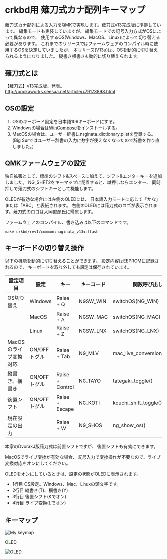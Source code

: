 # crkbd用 薙刀式カナ配列キーマップ

薙刀式カナ配列による入力をQMKで実現します。薙刀式v13完成版に準拠しています。
編集モードも実装していますが、
編集モードでの記号入力方式がOSによって異なるので、
使用するOS(Windows、MacOS、Linux)によって切り替える必要があります。
これまでのリリースではファームウェアのコンパイル時に使用するOSを決定していましたが、
本リリース(V13u)は、OSを動的に切り替えられるようになりました。
縦書き横書きも動的に切り替えられます。

## 薙刀式とは

【薙刀式】v13完成版、発表。
http://oookaworks.seesaa.net/article/479173898.html

## OSの設定

1. OSのキーボード設定を日本語106キーボードにする。
2. Windowsの場合は[WinCompose](http://wincompose.info/)をインストールする。
3. MacOSの場合は、ユーザー辞書にnaginata_dictionary.plistを登録する。(Big Surではユーザー辞書の入力に数字が使えなくなったので辞書を作り直しました。)

## QMKファームウェアの設定

独自拡張として、標準のシフト&スペースに加えて、シフト&エンターキーを追加しました。
NG_SHFT2をキーマップに配置すると、単押しならエンター、
同時押しで薙刀式のシフトキーとして機能します。

OLEDが有効な場合には左側のOLEDには、
日本語入力モードに応じて「かな」または「ABC」と表紙されます。
右側のOLEDには薙刀式のロゴが表示されます。薙刀式のロゴは大岡俊彦氏に帰属します。

ファームウェアのコンパイル、書き込みは以下のコマンドです。

```make crkbd/rev1/common:naginata_v13u:flash```

## キーボードの切り替え操作

以下の機能を動的に切り替えることができます。
設定内容はEEPROMに記録されるので、
キーボードを取り外しても設定は保存されています。

| 設定項目 | 設定 | キー | キーコード | 関数呼び出し | 
|---|---|---|---|---|
| OS切り替え            | Windows  | Raise + Q  | NGSW_WIN  | switchOS(NG_WIN)  | 
|                       | MacOS    | Raise + A  | NGSW_MAC  | switchOS(NG_MAC)  | 
|                       | Linux    | Raise + Z  | NGSW_LNX  | switchOS(NG_LNX)  | 
| MacOSのライブ変換対応 | ON/OFFトグル   | Raise + Tab  | NG_MLV   | mac_live_conversion_toggle()  | 
| 縦書き、横書き        | ON/OFFトグル   | Raise + Control  | NG_TAYO    | tategaki_toggle()  | 
| 後置シフト            | ON/OFFトグル   | Raise + Escape  | NG_KOTI  | kouchi_shift_toggle()  | 
| 現在設定の出力        |   | Raise + W  | NG_SHOS   | ng_show_os()  | 

本家のDvorakJ版薙刀式は前置シフトですが、
後置シフトも有効にできます。

MacOSでライブ変換が有効な場合、
記号入力で変換操作が不要なので、ライブ変換対応をオンにしてください。

OLEDをオンにしているときは、設定の状態がOLEDに表示されます。
 * 1行目 OS設定。Windows、Mac、Linuxの頭文字です。
 * 2行目 縦書き(T)、横書き(Y)
 * 3行目 後置シフト(Kでオン)
 * 4行目 ライブ変換(Lでオン)

## キーマップ

![My keymap](keymap.svg "Crkbd")

OLED

![OLED](https://i.imgur.com/0RiOER9.jpg)


